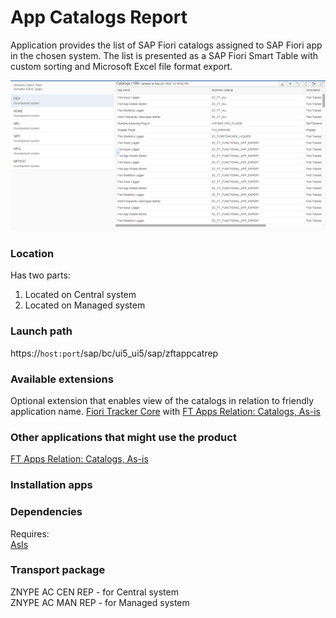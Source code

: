 # App Catalogs Report

Application provides the list of SAP Fiori catalogs assigned to SAP Fiori app in the chosen system. The list is presented as a SAP Fiori Smart Table with custom sorting and Microsoft Excel file format export.

![](res/ac.png) 

### Location
Has two parts:
1. Located on Central system
2. Located on Managed system

### Launch path
https://`host:port`/sap/bc/ui5_ui5/sap/zftappcatrep


### Available extensions
Optional extension that enables view of the catalogs in relation to friendly application name.
[Fiori Tracker Core](ft-core.md) with [FT Apps Relation: Catalogs, As-is](ft-apps-rel-catalogs-asis.md)

### Other applications that might use the product
[FT Apps Relation: Catalogs, As-is](ft-apps-rel-catalogs-asis.md)

### Installation apps


### Dependencies
Requires:  
[AsIs](asis.md)

### Transport package
ZNYPE AC CEN REP - for Central system<br>
ZNYPE AC MAN REP - for Managed system


